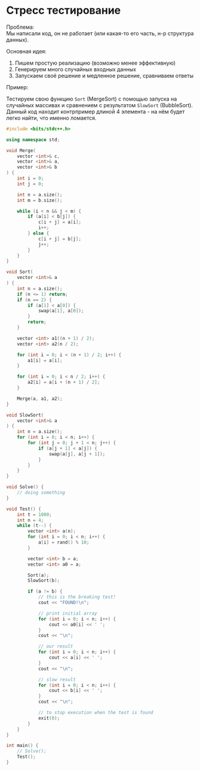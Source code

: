# Стресс тестирование

Проблема:\
Мы написали код, он не работает (или какая-то его часть, н-р структура данных).

Основная идея:
1. Пишем простую реализацию (возможно менее эффективную)
2. Генерируем много случайных входных данных
3. Запускаем своё решение и медленное решение, сравниваем ответы

Пример:

Тестируем свою функцию `Sort` (MergeSort) с помощью запуска на случайных массивах и сравнением с результатом `SlowSort` (BubbleSort).
Данный код находит контрпример длиной 4 элемента - на нём будет легко найти, что именно ломается.

```cpp
#include <bits/stdc++.h>

using namespace std;

void Merge(
    vector <int>& c,
    vector <int>& a,
    vector <int>& b
) {
    int i = 0;
    int j = 0;

    int n = a.size();
    int m = b.size();

    while (i < n && j < m) {
        if (a[i] < b[j]) {
            c[i + j] = a[i];
            i++;
        } else {
            c[i + j] = b[j];
            j++;
        }
    }
}

void Sort(
    vector <int>& a
) {
    int n = a.size();
    if (n <= 1) return;
    if (n == 2) {
        if (a[1] < a[0]) {
            swap(a[1], a[0]);
        }
        return;
    }

    vector <int> a1((n + 1) / 2);
    vector <int> a2(n / 2);

    for (int i = 0; i < (n + 1) / 2; i++) {
        a1[i] = a[i];
    }

    for (int i = 0; i < n / 2; i++) {
        a2[i] = a[i + (n + 1) / 2];
    }

    Merge(a, a1, a2);
}

void SlowSort(
    vector <int>& a
) {
    int n = a.size();
    for (int i = 0; i < n; i++) {
        for (int j = 0; j + 1 < n; j++) {
            if (a[j + 1] < a[j]) {
                swap(a[j], a[j + 1]);
            }
        }
    }
}

void Solve() {
    // doing something
}

void Test() {
    int t = 1000;
    int n = 4;
    while (t--) {
        vector <int> a(n);
        for (int i = 0; i < n; i++) {
            a[i] = rand() % 10;
        }

        vector <int> b = a;
        vector <int> a0 = a;

        Sort(a);
        SlowSort(b);

        if (a != b) {
            // this is the breaking test!
            cout << "FOUND!\n";

            // print initial array
            for (int i = 0; i < n; i++) {
                cout << a0[i] << ' ';
            }
            cout << "\n";

            // our result
            for (int i = 0; i < n; i++) {
                cout << a[i] << ' ';
            }
            cout << "\n";

            // slow result
            for (int i = 0; i < n; i++) {
                cout << b[i] << ' ';
            }
            cout << "\n";

            // to stop execution when the test is found
            exit(0);
        }
    }
}

int main() {
    // Solve();
    Test();
}

```

